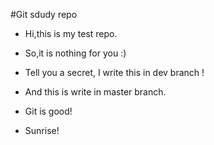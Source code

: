 #Git sdudy repo

- Hi,this is my test repo.
- So,it is nothing for you :)

- Tell you a secret, I write this in dev branch !
- And this is write in master branch.
- Git is good!
- Sunrise!
